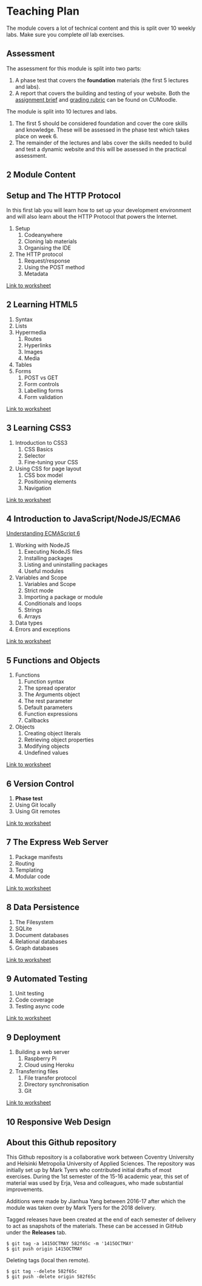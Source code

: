 # Teaching Plan

The module covers a lot of technical content and this is split over 10 weekly labs. Make sure you complete _all_ lab exercises.

## Assessment

The assessment for this module is split into two parts:

1. A phase test that covers the **foundation** materials (the first 5 lectures and labs).
2. A report that covers the building and testing of your website. Both the [assignment brief](https://docs.google.com/document/d/1c36DSfrTDayxBp_diN90FvYFb-MnsrMQjON6RB_R-so/edit?usp=sharing) and [grading rubric](https://docs.google.com/document/d/1GWhy_fuVJMa7UASpU3xXL162iqxTHRx-wybJ5cy7930/edit?usp=sharing) can be found on CUMoodle.

The module is split into 10 lectures and labs.

1. The first 5 should be considered foundation and cover the core skills and knowledge. These will be assessed in the phase test which takes place on week 6.
2. The remainder of the lectures and labs cover the skills needed to build and test a dynamic website and this will be assessed in the practical assessment.

## 2 Module Content

## Setup and The HTTP Protocol

In this first lab you will learn how to set up your development environment and will also learn about the HTTP Protocol that powers the Internet.

1. Setup
    1. Codeanywhere
    2. Cloning lab materials
    3. Organising the IDE
2. The HTTP protocol
    1. Request/response
    2. Using the POST method
    3. Metadata

[Link to worksheet](02%20The%20HTTP%20Protocol.md)

## 2 Learning HTML5

1. Syntax
2. Lists
3. Hypermedia
    1. Routes
    2. Hyperlinks
    3. Images
    4. Media
4. Tables
5. Forms
    1. POST vs GET
    2. Form controls
    3. Labelling forms
    4. Form validation

[Link to worksheet](03%20Learning%20HTML5.md)

## 3 Learning CSS3

1. Introduction to CSS3
    1. CSS Basics
    2. Selector
    3. Fine-tuning your CSS
2. Using CSS for page layout
    1. CSS box model
    2. Positioning elements
    3. Navigation

[Link to worksheet](04%20Learning%20CSS3.md)

## 4 Introduction to JavaScript/NodeJS/ECMA6

[Understanding ECMAScript 6](https://github.com/nzakas/understandinges6/tree/master/manuscript)

1. Working with NodeJS
    1. Executing NodeJS files
    2. Installing packages
    3. Listing and uninstalling packages
    4. Useful modules
2. Variables and Scope
    1. Variables and Scope
    2. Strict mode
    3. Importing a package or module
    4. Conditionals and loops
    5. Strings
    6. Arrays
3. Data types
4. Errors and exceptions

[Link to worksheet](05%20Introduction%20to%20JavaScript.md)

## 5 Functions and Objects

1. Functions
    1. Function syntax
    2. The spread operator
    3. The Arguments object
    4. The rest parameter
    5. Default parameters
    6. Function expressions
    7. Callbacks
2. Objects
    1. Creating object literals
    2. Retrieving object properties
    3. Modifying objects
    4. Undefined values

[Link to worksheet](06%20Functions%20and%20Objects.md)

## 6 Version Control

1. **Phase test**
2. Using Git locally
3. Using Git remotes

[Link to worksheet](07%20Version%20Control.md)

## 7 The Express Web Server

1. Package manifests
2. Routing
3. Templating
4. Modular code

[Link to worksheet](08%20Express%20Web%20Server.md)

## 8 Data Persistence

1. The Filesystem
2. SQLite
3. Document databases
4. Relational databases
5. Graph databases

[Link to worksheet](09%20Data%20Persistence.md)

## 9 Automated Testing

1. Unit testing
2. Code coverage
3. Testing async code

[Link to worksheet](10%20Automated%20Testing.md)

## 9 Deployment

1. Building a web server
    1. Raspberry Pi
    2. Cloud using Heroku
2. Transferring files
    1. File transfer protocol
    2. Directory synchronisation
    3. Git

[Link to worksheet](11%20Deployment.md)

## 10 Responsive Web Design

## About this Github repository

This Github repository is a collaborative work between Coventry University and Helsinki Metropolia University of Applied Sciences. The repository was initially set up by Mark Tyers who contributed initial drafts of most exercises. During the 1st semester of the 15-16 academic year, this set of material was used by Erja, Vesa and colleagues, who made substantial improvements.

Additions were made by Jianhua Yang between 2016-17 after which the module was taken over by Mark Tyers for the 2018 delivery.

Tagged releases have been created at the end of each semester of delivery to act as snapshots of the materials. These can be accessed in GitHub under the **Releases** tab.

```shell
$ git tag -a 1415OCTMAY 582f65c -m '1415OCTMAY'
$ git push origin 1415OCTMAY
```

Deleting tags (local then remote).

```shell
$ git tag --delete 582f65c
$ git push -delete origin 582f65c
```
